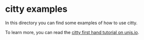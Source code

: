 # citty examples

In this directory you can find some examples of how to use citty.

To learn more, you can read the [citty first hand tutorial on unjs.io](https://unjs.io/resources/learn/citty-101-first-hand).
